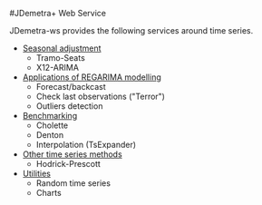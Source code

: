 #JDemetra+ Web Service

JDemetra-ws provides the following services around time series.

* [Seasonal adjustment](/seasadj.md)
  *   Tramo-Seats
  *   X12-ARIMA
* [Applications of REGARIMA modelling](/regarima.md)
  *   Forecast/backcast
  *   Check last observations ("Terror")
  *   Outliers detection
* [Benchmarking](/benchmarking.md)
  *   Cholette
  *   Denton
  *   Interpolation (TsExpander)
* [Other time series methods](/others.md)
  *   Hodrick-Prescott
* [Utilities](/util.md)
  *   Random time series
  *   Charts
